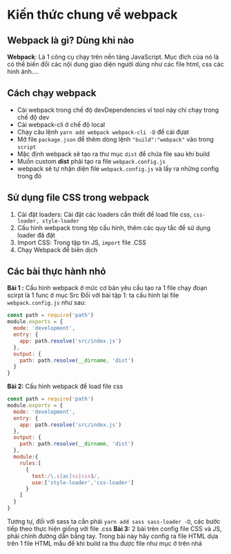 # Kiến thức chung về webpack
## Webpack là gì? Dùng khi nào 
**Webpack**: Là 1 công cụ chạy trên  nền tảng JavaScript. Mục đích của nó là có thể biến đổi các nội dung giao diện người dùng như các file html, css các hình ảnh.... 
## Cách chạy webpack 
* Cài webpack trong chế độ devDependencies vì tool này chỉ chạy trong chế độ dev
* Cài webpack-cli ở chế độ local
* Chạy câu lệnh `yarn add webpack webpack-cli -D` để cài đựat
* Mở file `package.json` để thêm dòng lệnh `"build":"webpack"` vào trong `script`
* Mặc định webpack sẽ tạo ra thư mục `dist` để chứa file sau khi build
* Muốn custom **dist** phải tạo ra file `webpack.config.js`
* webpack sẽ tự nhận diện file `webpack.config.js` và lấy ra những config trong đó 
## Sử dụng file CSS trong webpack
1. Cài đặt loaders: Cài đặt các loaders cần thiết để load file css, `css-loader, style-loader`
2. Cấu hình webpack trong tệp cấu hình, thêm các quy tắc để sử dụng loader đã đặt
3. Import CSS: Trong tập tin JS, `import` file .CSS
4. Chạy Webpack để biên dịch
## Các bài thực hành nhỏ
**Bài 1 :** Cấu hình webpack ở mức cơ bản yêu cầu tạo ra 1 file chạy đoạn scirpt là 1 func ở mục Src
Đối với bài tập 1: ta cấu hình lại file `webpack.config.js` như sau:
```js
const path = require('path')
module.exports = {
  mode: 'development',
  entry: {
    app: path.resolve('src/index.js')
  },
  output: {
    path: path.resolve(__dirname, 'dist')
  }
}
```
**Bài 2:** Cấu hình webpack để load file css
```js
const path = require('path')
module.exports = {
  mode: 'development',
  entry: {
    app: path.resolve('src/index.js')
  },
  output: {
    path: path.resolve(__dirname, 'dist')
  },
  module:{
    rules:[
      {
        test:/\.s[ac]ss|css$/,
        use:['style-loader','css-loader']
      }
    ]
  }
}
```
Tương tự, đối với sass ta cần phải `yarn add sass sass-loader -D`, các bước tiếp theo thực hiện giống với file .css
**Bài 3:** 2 bài trên config file CSS  và JS, phải chỉnh đường dẫn bằng tay. Trong bài này hãy config ra file HTML dựa trên 1 file HTML mẫu để khi build ra thu được file như mục ở trên nhá